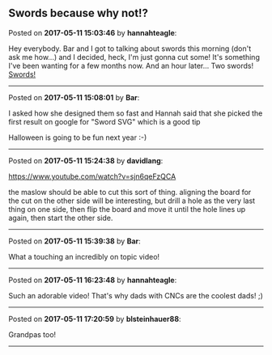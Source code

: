## Swords because why not!?
Posted on **2017-05-11 15:03:46** by **hannahteagle**:

Hey everybody. Bar and I got to talking about swords this morning (don't ask me how...) and I decided, heck, I'm just gonna cut some! It's something I've been wanting for a few months now. And an hour later... Two swords!  [Swords!](//muut.com/u/maslowcnc/s3/:maslowcnc:jIvv:swords.jpg.jpg)

---

Posted on **2017-05-11 15:08:01** by **Bar**:

I asked how she designed them so fast and Hannah said that she picked the first result on google for "Sword SVG" which is a good tip

Halloween is going to be fun next year :-)

---

Posted on **2017-05-11 15:24:38** by **davidlang**:

https://www.youtube.com/watch?v=sjn6qeFzQCA

the maslow should be able to cut this sort of thing. aligning the board for the cut on the other side will be interesting, but drill a hole as the very last thing on one side, then flip the board and move it until the hole lines up again, then start the other side.

---

Posted on **2017-05-11 15:39:38** by **Bar**:

What a touching an incredibly on topic video!

---

Posted on **2017-05-11 16:23:48** by **hannahteagle**:

Such an adorable video! That's why dads with CNCs are the coolest dads! ;)

---

Posted on **2017-05-11 17:20:59** by **blsteinhauer88**:

Grandpas too!

---

